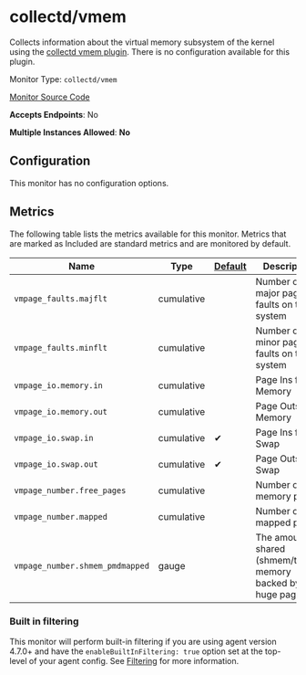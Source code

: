 <!--- GENERATED BY gomplate from scripts/docs/monitor-page.md.tmpl --->

# collectd/vmem

Collects information about the virtual memory
subsystem of the kernel using the [collectd vmem
plugin](https://collectd.org/wiki/index.php/Plugin:vmem).  There is no
configuration available for this plugin.


Monitor Type: `collectd/vmem`

[Monitor Source Code](https://github.com/signalfx/signalfx-agent/tree/master/internal/monitors/collectd/vmem)

**Accepts Endpoints**: No

**Multiple Instances Allowed**: **No**

## Configuration

This monitor has no configuration options.


## Metrics

The following table lists the metrics available for this monitor. Metrics that are marked as Included are standard metrics and are monitored by default.

| Name | Type | [Default](https://docs.signalfx.com/en/latest/admin-guide/usage.html#about-custom-bundled-and-high-resolution-metrics) | Description |
| ---  | ---  | ---    | ---         |
| `vmpage_faults.majflt` | cumulative |  | Number of major page faults on the system |
| `vmpage_faults.minflt` | cumulative |  | Number of minor page faults on the system |
| `vmpage_io.memory.in` | cumulative |  | Page Ins for Memory |
| `vmpage_io.memory.out` | cumulative |  | Page Outs for Memory |
| `vmpage_io.swap.in` | cumulative | ✔ | Page Ins for Swap |
| `vmpage_io.swap.out` | cumulative | ✔ | Page Outs for Swap |
| `vmpage_number.free_pages` | cumulative |  | Number of free memory pages |
| `vmpage_number.mapped` | cumulative |  | Number of mapped pages |
| `vmpage_number.shmem_pmdmapped` | gauge |  | The amount of shared (shmem/tmpfs) memory backed by huge pages |



### Built in filtering
This monitor will perform built-in filtering if you are using agent version
4.7.0+ and have the `enableBuiltInFiltering: true` option set at the top-level
of your agent config.  See
[Filtering](https://docs.signalfx.com/en/latest/integrations/agent/filtering.html)
for more information.


